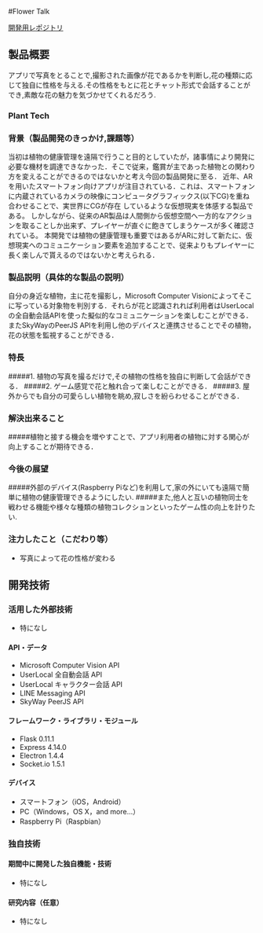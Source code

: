 #Flower Talk


[開発用レポジトリ](https://github.com/calmery/ks_1604/ "https://github.com/calmery/ks_1604")

## 製品概要
アプリで写真をとることで,撮影された画像が花であるかを判断し,花の種類に応じて独自に性格を与える.その性格をもとに花とチャット形式で会話することができ,素敵な花の魅力を気づかせてくれるだろう.

### Plant Tech

### 背景（製品開発のきっかけ,課題等）
当初は植物の健康管理を遠隔で行うこと目的としていたが，諸事情により開発に必要な機材を調達できなかった．そこで従来，鑑賞が主であった植物との関わり方を変えることができるのではないかと考え今回の製品開発に至る．
近年、ARを用いたスマートフォン向けアプリが注目されている．これは、スマートフォンに内蔵されているカメラの映像にコンピュータグラフィックス(以下CG)を重ね合わせることで、実世界にCGが存在 しているような仮想現実を体感する製品である。 しかしながら、従来のAR製品は人間側から仮想空間へ一方的なアクションを取ることしか出来ず、プレイヤーが直ぐに飽きてしまうケースが多く確認されている。 本開発では植物の健康管理も重要ではあるがARに対して新たに、仮想現実へのコミュニケーション要素を追加することで、従来よりもプレイヤーに長く楽しんで貰えるのではないかと考えられる．

### 製品説明（具体的な製品の説明）
自分の身近な植物，主に花を撮影し，Microsoft Computer Visionによってそこに写っている対象物を判別する．それらが花と認識されれば利用者はUserLocalの全自動会話APIを使った擬似的なコミュニケーションを楽しむことができる．またSkyWayのPeerJS APIを利用し他のデバイスと連携させることでその植物，花の状態を監視することができる．

### 特長
#####1. 植物の写真を撮るだけで,その植物の性格を独自に判断して会話ができる．
#####2. ゲーム感覚で花と触れ合って楽しむことができる．
#####3. 屋外からでも自分の可愛らしい植物を眺め,寂しさを紛らわせることができる．

### 解決出来ること
#####植物と接する機会を増やすことで、アプリ利用者の植物に対する関心が向上することが期待できる．

### 今後の展望
#####外部のデバイス(Raspberry Piなど)を利用して,家の外にいても遠隔で簡単に植物の健康管理できるようにしたい.
#####また,他人と互いの植物同士を戦わせる機能や様々な種類の植物コレクションといったゲーム性の向上を計りたい.

### 注力したこと（こだわり等）
* 写真によって花の性格が変わる

## 開発技術
### 活用した外部技術
* 特になし

#### API・データ
* Microsoft Computer Vision API
* UserLocal 全自動会話 API
* UserLocal キャラクター会話 API
* LINE Messaging API
* SkyWay PeerJS API

#### フレームワーク・ライブラリ・モジュール
* Flask 0.11.1
* Express 4.14.0
* Electron 1.4.4
* Socket.io 1.5.1

#### デバイス
* スマートフォン（iOS，Android）
* PC（Windows，OS X，and more...）
* Raspberry Pi（Raspbian）

### 独自技術
#### 期間中に開発した独自機能・技術
* 特になし

#### 研究内容（任意）
* 特になし
